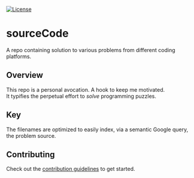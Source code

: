 [![License](https://img.shields.io/github/license/specbug/source_code?style=flat-square)](https://github.com/specbug/source_code/blob/master/LICENSE)

# sourceCode
A repo containing solution to various problems from different coding platforms.


## Overview

This repo is a personal avocation. A hook to keep me motivated. <br>
It typifies the perpetual effort to _solve_ programming puzzles.

## Key

The filenames are optimized to easily index, via a semantic Google query, the problem source.

## Contributing

Check out the [contribution guidelines](https://github.com/specbug/source_code/blob/master/CONTRIBUTING.md) to get started.
